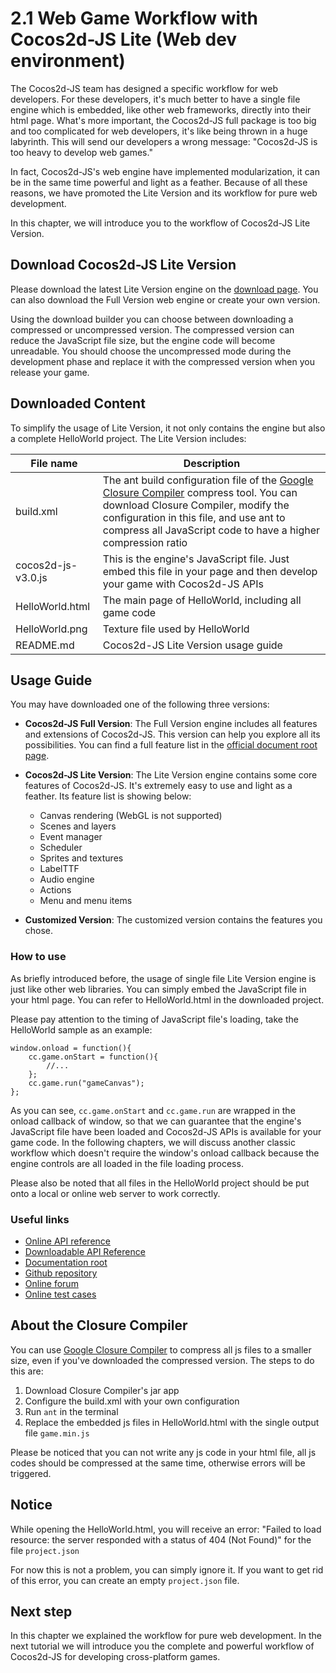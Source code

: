 # 2.1 Web Game Workflow with Cocos2d-JS Lite (Web dev environment)

The Cocos2d-JS team has designed a specific workflow for web developers. For these developers, it's much better to have a single file engine which is embedded, like other web frameworks, directly into their html page. What's more important, the Cocos2d-JS full package is too big and too complicated for web developers, it's like being thrown in a huge labyrinth. This will send our developers a wrong message: "Cocos2d-JS is too heavy to develop web games."

In fact, Cocos2d-JS's web engine have implemented modularization, it can be in the same time powerful and light as a feather. Because of all these reasons, we have promoted the Lite Version and its workflow for pure web development.

In this chapter, we will introduce you to the workflow of Cocos2d-JS Lite Version.

## Download Cocos2d-JS Lite Version

Please download the latest Lite Version engine on the [download page](http://cocos2d-x.org/filecenter/jsbuilder/). You can also download the Full Version web engine or create your own version.

Using the download builder you can choose between downloading a compressed or uncompressed version. The compressed version can reduce the JavaScript file size, but the engine code will become unreadable. You should choose the uncompressed mode during the development phase and replace it with the compressed version when you release your game.

## Downloaded Content

To simplify the usage of Lite Version, it not only contains the engine but also a complete HelloWorld project. The Lite Version includes:

|File name|Description|
|---------|-----------|
|build.xml|The ant build configuration file of the [Google Closure Compiler](https://developers.google.com/closure/compiler/) compress tool. You can download Closure Compiler, modify the configuration in this file, and use ant to compress all JavaScript code to have a higher compression ratio|
|cocos2d-js-v3.0.js|This is the engine's JavaScript file. Just embed this file in your page and then develop your game with Cocos2d-JS APIs|
|HelloWorld.html|The main page of HelloWorld, including all game code|
|HelloWorld.png|Texture file used by HelloWorld|
|README.md|Cocos2d-JS Lite Version usage guide|

## Usage Guide

You may have downloaded one of the following three versions:

- **Cocos2d-JS Full Version**: The Full Version engine includes all features and extensions of Cocos2d-JS. This version can help you explore all its possibilities. You can find a full feature list in the [official document root page](http://www.cocos2d-x.org/docs/manual/framework/html5/en).

- **Cocos2d-JS Lite Version**: The Lite Version engine contains some core features of Cocos2d-JS. It's extremely easy to use and light as a feather. Its feature list is showing below:
    + Canvas rendering (WebGL is not supported)
    + Scenes and layers
    + Event manager
    + Scheduler
    + Sprites and textures
    + LabelTTF
    + Audio engine
    + Actions
    + Menu and menu items

- **Customized Version**: The customized version contains the features you chose.

### How to use

As briefly introduced before, the usage of single file Lite Version engine is just like other web libraries. You can simply embed the JavaScript file in your html page. You can refer to HelloWorld.html in the downloaded project.

Please pay attention to the timing of JavaScript file's loading, take the  HelloWorld sample as an example:

```
window.onload = function(){
    cc.game.onStart = function(){
        //...
    };
    cc.game.run("gameCanvas");
};
```

As you can see, `cc.game.onStart` and `cc.game.run` are wrapped in the onload callback of window, so that we can guarantee that the engine's JavaScript file have been loaded and Cocos2d-JS APIs is available for your game code. In the following chapters, we will discuss another classic workflow which doesn't require the window's onload callback because the engine controls are all loaded in the file loading process.

Please also be noted that all files in the HelloWorld project should be put onto a local or online web server to work correctly.

### Useful links

- [Online API reference](http://www.cocos2d-x.org/reference/html5-js/V3.0/index.html)
- [Downloadable API Reference](http://www.cocos2d-x.org/filedown/Cocos2d-JS-v3.0-API.zip)
- [Documentation root](http://cocos2d-x.org/docs/manual/framework/html5/en)
- [Github repository](https://github.com/cocos2d/cocos2d-js)
- [Online forum](http://discuss.cocos2d-x.org/category/cocos2d-x/javascript)
- [Online test cases](http://cocos2d-x.org/js-tests/)

## About the Closure Compiler

You can use [Google Closure Compiler](https://developers.google.com/closure/compiler/) to compress all js files to a smaller size, even if you've downloaded the compressed version. The steps to do this are:

1. Download Closure Compiler's jar app
2. Configure the build.xml with your own configuration
3. Run `ant` in the terminal
4. Replace the embedded js files in HelloWorld.html with the single output file `game.min.js`

Please be noticed that you can not write any js code in your html file, all js codes should be compressed at the same time, otherwise errors will be triggered.

## Notice

While opening the HelloWorld.html, you will receive an error:
"Failed to load resource: the server responded with a status of 404 (Not Found)" for the file `project.json`

For now this is not a problem, you can simply ignore it. If you want to get rid of this error, you can create an empty `project.json` file.

## Next step

In this chapter we explained the workflow for pure web development. In the next tutorial we will introduce you the complete and powerful workflow of Cocos2d-JS for developing cross-platform games.
